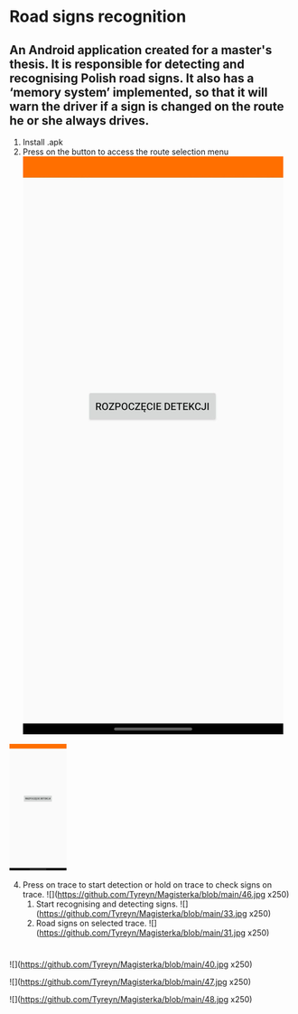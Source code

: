 # Road signs recognition
## An Android application created for a master's thesis. It is responsible for detecting and recognising Polish road signs. It also has a ‘memory system’ implemented, so that it will warn the driver if a sign is changed on the route he or she always drives.
1. Install .apk
2. Press on the button to access the route selection menu
   ![](https://github.com/Tyreyn/Magisterka/blob/main/42.jpg)
<img src="https://github.com/Tyreyn/Magisterka/blob/main/42.jpg" width=20% height=20%>

4. Press on trace to start detection or hold on trace to check signs on trace.
![](https://github.com/Tyreyn/Magisterka/blob/main/46.jpg x250)
   1. Start recognising and detecting signs.
![](https://github.com/Tyreyn/Magisterka/blob/main/33.jpg x250)
   2. Road signs on selected trace.
![](https://github.com/Tyreyn/Magisterka/blob/main/31.jpg x250)
#
![](https://github.com/Tyreyn/Magisterka/blob/main/40.jpg x250)

![](https://github.com/Tyreyn/Magisterka/blob/main/47.jpg x250)

![](https://github.com/Tyreyn/Magisterka/blob/main/48.jpg x250)
